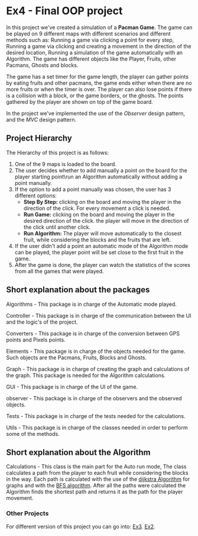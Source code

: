 # Ex4 - Final OOP project

In this project we've created a simulation of a **Pacman Game**. 
The game can be played on 9 different maps with different scenarios and different methods such as: Running a game via clicking a point
for every step, Running a game via clicking and creating a movement in the direction of the desired location, Running a simulation of
the game automatically with an Algorithm. The game has different objects like the Player, Fruits, other Pacmans, Ghosts and blocks.

The game has a set timer for the game length, the player can gather points by eating fruits and other pacmans, the game ends either when 
there are no more fruits or when the timer is over. The player can also lose points if there is a collision with a block, or the game
borders, or the ghosts. The points gathered by the player are shown on top of the game board.

In the project we've implemented the use of the *Observer* design pattern, and the *MVC* design pattern.

## Project Hierarchy

 The Hierarchy of this project is as follows:
  1. One of the 9 maps is loaded to the board.
  2. The user decides whether to add manually a point on the board for the player starting point\run an Algorithm automatically without 
     adding a point manually.
  3. If the option to add a point manually was chosen, the user has 3 different options:
     - **Step By Step:** clicking on the board and moving the player in the direction of the click. For every movement a click is needed.
     - **Run Game:** clicking on the board and moving the player in the desired direction of the click. the player will move in the direction
       of the click until another click.
     - **Run Algorithm:** The player will move automatically to the closest fruit, while considering the blocks and the fruits that are left.
  4. If the user didn't add a point an automatic mode of the Algorithm mode can be played, the player point will be set close to the     first
     fruit in the game.
  5. After the game is done, the player can watch the statistics of the scores from all the games that were played.
  
 ## Short explanation about the packages
 Algorithms - This package is in charge of the Automatic mode played.
 
 Controller - This package is in charge of the communication between the UI and the logic's of the project.
 
 Converters - This package is in charge of the conversion between GPS points and Pixels points.
 
 Elements - This package is in charge of the objects needed for the game. Such objects are the Pacmans, Fruits, Blocks and Ghosts.
 
 Graph - This package is in charge of creating the graph and calculations of the graph. This package is needed for the Algorithm
         calculations.
 
 GUI - This package is in charge of the UI of the game.
 
 observer - This package is in charge of the observers and the observed objects.
 
 Tests - This package is in charge of the tests needed for the calculations.
 
 Utils - This package is in charge of the classes needed in order to perform some of the methods.
 
 ## Short explanation about the Algorithm
 Calculations - This class is the main part for the Auto run mode, The class calculates a path from the player to each fruit while
                considering the blocks in the way. Each path is calculated with the use of the [dijkstra Algorithm](https://en.wikipedia.org/wiki/Dijkstra%27s_algorithm)
                for graphs and with the [BFS algorithm](https://en.wikipedia.org/wiki/Breadth-first_search). After all the paths were
                calculated the Algorithm finds the shortest path and returns it as the path for the player movement.
 
 ### Other Projects
 For different version of this project you can go into:
     [Ex3](https://github.com/itaytu/Ex3). [Ex2](https://github.com/itaytu/Ex2).
 
